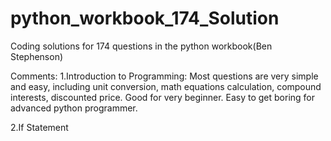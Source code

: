 # python_workbook_174_Solution
Coding solutions for 174 questions in the python workbook(Ben Stephenson)

Comments:
1.Introduction to Programming:
	Most questions are very simple and easy, including unit conversion, math equations calculation, compound interests,
	discounted price. Good for very beginner. Easy to get boring for advanced python programmer.

2.If Statement
	
